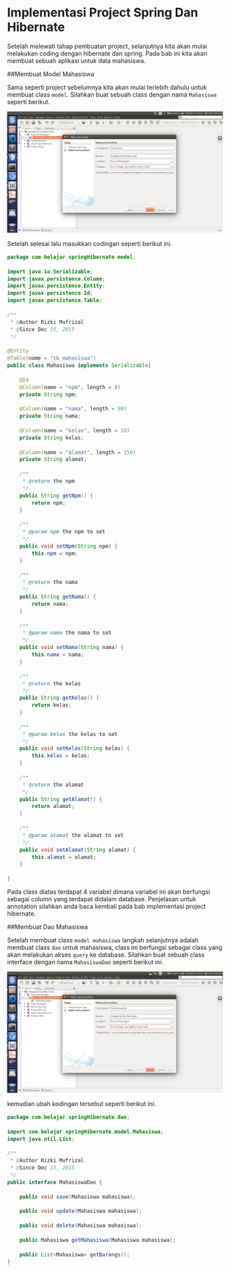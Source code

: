 # Implementasi Project Spring Dan Hibernate

Setelah melewati tahap pembuatan project, selanjutnya kita akan mulai melakukan coding dengan hibernate dan spring. Pada bab ini kita akan membuat sebuah aplikasi untuk data mahasiswa.

##Membuat Model Mahasiswa

Sama seperti project sebelumnya kita akan mulai terlebih dahulu untuk membuat class `model`. Silahkan buat sebuah class dengan nama `Mahasiswa` seperti berikut.

![](gambar/screenshot17.png)

Setelah selesai lalu masukkan codingan seperti berikut ini.

```java
package com.belajar.springHibernate.model;

import java.io.Serializable;
import javax.persistence.Column;
import javax.persistence.Entity;
import javax.persistence.Id;
import javax.persistence.Table;

/**
 * @Author Rizki Mufrizal
 * @Since Dec 15, 2015
 */

@Entity
@Table(name = "tb_mahasiswa")
public class Mahasiswa implements Serializable{

    @Id
    @Column(name = "npm", length = 8)
    private String npm;
    
    @Column(name = "nama", length = 50)
    private String nama;
    
    @Column(name = "kelas", length = 10)
    private String kelas;
    
    @Column(name = "alamat", length = 150)
    private String alamat;

    /**
     * @return the npm
     */
    public String getNpm() {
        return npm;
    }

    /**
     * @param npm the npm to set
     */
    public void setNpm(String npm) {
        this.npm = npm;
    }

    /**
     * @return the nama
     */
    public String getNama() {
        return nama;
    }

    /**
     * @param nama the nama to set
     */
    public void setNama(String nama) {
        this.nama = nama;
    }

    /**
     * @return the kelas
     */
    public String getKelas() {
        return kelas;
    }

    /**
     * @param kelas the kelas to set
     */
    public void setKelas(String kelas) {
        this.kelas = kelas;
    }

    /**
     * @return the alamat
     */
    public String getAlamat() {
        return alamat;
    }

    /**
     * @param alamat the alamat to set
     */
    public void setAlamat(String alamat) {
        this.alamat = alamat;
    }
    
}

```

Pada class diatas terdapat 4 variabel dimana variabel ini akan berfungsi sebagai column yang terdapat didalam database. Penjelasan untuk annotation silahkan anda baca kembali pada bab implementasi project hibernate.

##Membuat Dao Mahasiswa

Setelah membuat class `model mahasiswa` langkah selanjutnya adalah membuat class `dao` untuk mahasiswa, class ini berfungsi sebagai class yang akan melakukan akses `query` ke database. Silahkan buat sebuah class interface dengan nama `MahasiswaDao` seperti berikut ini.

![](gambar/screenshot18.png)

kemudian ubah kodingan tersebut seperti berikut ini.

```java
package com.belajar.springHibernate.dao;

import com.belajar.springHibernate.model.Mahasiswa;
import java.util.List;

/**
 * @Author Rizki Mufrizal
 * @Since Dec 15, 2015
 */
public interface MahasiswaDao {

    public void save(Mahasiswa mahasiswa);

    public void update(Mahasiswa mahasiswa);

    public void delete(Mahasiswa mahasiswa);

    public Mahasiswa getMahasiswa(Mahasiswa mahasiswa);

    public List<Mahasiswa> getBarangs();
}
```
